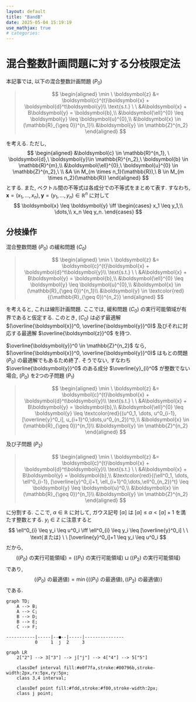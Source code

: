 ```yaml
---
layout: default
title: "BandB"
date: 2025-05-04 15:19:19
use_mathjax: true
# categories:
---
```


# 混合整数計画問題に対する分枝限定法

本記事では, 以下の混合整数計画問題 $(P_0)$

> $$
> \begin{aligned}
> \min \ \boldsymbol{z} &= \boldsymbol{c}^{t}\boldsymbol{x} + \boldsymbol{d}^t\boldsymbol{y}\\
> \text{s.t.} \ \ &A\boldsymbol{x} + B\boldsymbol{y} = \boldsymbol{b},\\
> &\boldsymbol{\ell}^{0} \leq \boldsymbol{y} \leq \boldsymbol{u}^{0},\\
> &\boldsymbol{x} \in (\mathbb{R}_{\geq 0})^{n_1}\\
> &\boldsymbol{y} \in \mathbb{Z}^{n_2}
> \end{aligned}
> $$

を考える. ただし, 
$$
\begin{aligned}
    &\boldsymbol{c} \in \mathbb{R}^{n_1}, \
    \boldsymbol{d},\  \boldsymbol{y}\in \mathbb{R}^{n_2},\ \boldsymbol{b} \in \mathbb{R}^{m},\\
    &\boldsymbol{\ell}^{0},\ \boldsymbol{u}^{0} \in \mathbb{Z}^{n_2},\
    \\
    &A \in M_{m \times n_1}(\mathbb{R}),\
    B \in M_{m \times n_2}(\mathbb{R})
\end{aligned}
$$
とする. また, ベクトル間の不等式は各成分での不等式をまとめて表す. すなわち, $\boldsymbol{x} = (x_1, \dots, x_n), \boldsymbol{y} = (y_1, \dots, y_n) \in \mathbb{R}^{n}$ に対して 
$$
    \boldsymbol{x} \leq \boldsymbol{y} 
    \iff \begin{cases}
        x_1 \leq y_1,\\
        \dots,\\
        x_n \leq y_n.
    \end{cases}
$$

## 分枝操作

混合整数問題 $(P_0)$ の緩和問題 $(C_0)$ 

> $$
> \begin{aligned}
> \min \ \boldsymbol{z} &= \boldsymbol{c}^{t}\boldsymbol{x} + \boldsymbol{d}^t\boldsymbol{y}\\
> \text{s.t.} \ \ &A\boldsymbol{x} + B\boldsymbol{y} = \boldsymbol{b},\\
> &\boldsymbol{\ell}^{0} \leq \boldsymbol{y} \leq \boldsymbol{u}^{0},\\
> &\boldsymbol{x} \in (\mathbb{R}_{\geq 0})^{n_1}\\
> &\boldsymbol{y} \in \textcolor{red}{(\mathbb{R}_{\geq 0})^{n_2}}
> \end{aligned}
> $$

を考えると, これは線形計画問題.
ここでは, 緩和問題 $(C_0)$ の実行可能領域が有界であると仮定する. 
このとき, $(C_0)$ は必ず最適解 $(\overline{\boldsymbol{x}}^0, \overline{\boldsymbol{y}}^0)$ 及びそれに対応する最適解 $\overline{\boldsymbol{z}}^0$ を持つ.

$\overline{\boldsymbol{y}}^0 \in \mathbb{Z}^{n_2}$ なら, $(\overline{\boldsymbol{x}}^0, \overline{\boldsymbol{y}}^0)$ はもとの問題 $(P_0)$ の最適解でもあるため終了. そうでない, すなわち $\overline{\boldsymbol{y}}^0$ のある成分 $\overline{y}_{i}^0$ が整数でない場合, $(P_0)$ を2つの子問題 $(P_1)$ 

> $$
> \begin{aligned}
> \min \ \boldsymbol{z} &= \boldsymbol{c}^{t}\boldsymbol{x} + \boldsymbol{d}^t\boldsymbol{y}\\
> \text{s.t.} \ \ &A\boldsymbol{x} + B\boldsymbol{y} = \boldsymbol{b},\\
> &\boldsymbol{\ell}^{0} \leq \boldsymbol{y} \leq \textcolor{red}{(u^0_1, \dots, u^0_{i-1}, [\overline{y}^0_i], u_{i+1}^0,\dots,u^0_{n_2})^t},\\
> &\boldsymbol{x} \in (\mathbb{R}_{\geq 0})^{n_1}\\
> &\boldsymbol{y} \in \mathbb{Z}^{n_2}
> \end{aligned}
> $$

及び子問題 $(P_2)$

> $$
> \begin{aligned}
> \min \ \boldsymbol{z} &= \boldsymbol{c}^{t}\boldsymbol{x} + \boldsymbol{d}^t\boldsymbol{y}\\
> \text{s.t.} \ \ &A\boldsymbol{x} + B\boldsymbol{y} = \boldsymbol{b},\\
> &\textcolor{red}{(\ell^0_1, \dots, \ell^0_{i-1}, [\overline{y}^0_i]+1, \ell_{i+1}^0,\dots,\ell^0_{n_2})^t} \leq \boldsymbol{y} \leq  \boldsymbol{u}^0,\\
> &\boldsymbol{x} \in (\mathbb{R}_{\geq 0})^{n_1}\\
> &\boldsymbol{y} \in \mathbb{Z}^{n_2}
> \end{aligned}
> $$

に分割する. ここで, $\alpha \in \mathbb{R}$ に対して, ガウス記号 $[\alpha]$ は $[\alpha] \leq \alpha < [\alpha] + 1$ を満たす整数とする. 
$y_i \in \mathbb{Z}$ に注意すると
$$
\ell^0_{i} \leq y_i \leq u^0_i \iff \ell^0_{i} \leq y_i \leq [\overline{y}^0_i] \ \ \text{または} \ \ [\overline{y}^0_i]+1 \leq y_i \leq u^0_i
$$
だから,
$$
(\text{$(P_0)$ の実行可能領域}) = (\text{$(P_1)$ の実行可能領域}) \sqcup (\text{$(P_2)$ の実行可能領域})
$$
であり, 
$$
(\text{$(P_0)$ の最適値}) = \min\left\{(\text{$(P_1)$ の最適値}), (\text{$(P_2)$ の最適値})\right\}
$$
である.











```mermaid
graph TD;
    A --> B;
    A --> C;
    B --> D;
    B --> E;
    C --> F;
```

```
-----------|-----|--●--|-----|---------------
           0     1  j  2     3
```

```mermaid
graph LR
    2["2"] --> 3["3"] --> j["j"] --> 4["4"] --> 5["5"]

    classDef interval fill:#e0f7fa,stroke:#00796b,stroke-width:2px,rx:5px,ry:5px;
    class 3,4 interval;

    classDef point fill:#fdd,stroke:#f00,stroke-width:2px;
    class j point;

```

<!-- 以下脚注 -->
<!-- [^1]: 連続変数のみを残すと線形計画問題となり, 単体法や内点法などある程度大規模な問題に対しても求解可能なアルゴリズムが利用できる.
[^2]: 本来, ここは $\min$ ではなく $\inf$ とするべきところだが, 簡単のため $\min$ を考える.  -->